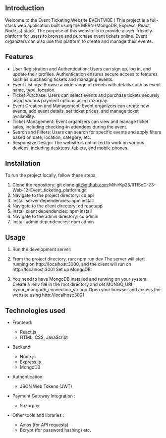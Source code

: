 
## Introduction

Welcome to the Event Ticketing Website EVENTVIBE ! This project is a full-stack web application built using the MERN (MongoDB, Express, React, Node.js) stack. The purpose of this website is to provide a user-friendly platform for users to browse and purchase event tickets online. Event organizers can also use this platform to create and manage their events.

## Features
* User Registration and Authentication: Users can sign up, log in, and update their profiles. Authentication ensures secure access to features such as purchasing tickets and managing events.
* Event Listings: Browse a wide range of events with details such as event name, type, location.
* Ticket Purchase: Users can select events and purchase tickets securely using various payment options using razorpay.
* Event Creation and Management: Event organizers can create new events, add event details, set ticket prices, and manage ticket availability.
* Ticket Management: Event organizers can view and manage ticket sales, including checking-in attendees during the event.
* Search and Filters: Users can search for specific events and apply filters based on date, location, category, etc.
* Responsive Design: The website is optimized to work on various devices, including desktops, tablets, and mobile phones.

## Installation
To run the project locally, follow these steps:
1. Clone the repository: git clone git@github.com:MihirKp25/IITISoC-23-Web-12-Event_ticketing_platform.git
2. Navigate to the project directory: cd api
3. Install server dependencies: npm install
4. Navigate to the client directory: cd reactapp
5. Install client dependencies: npm install
6. Navigate to the admin directory: cd admin
7. Install admin dependencies: npm admin

## Usage

1. Run the development server:

2. From the project directory, run: npm run dev
The server will start running on http://localhost:3000, and the client will run on http://localhost:3001
Set up MongoDB:

3. You need to have MongoDB installed and running on your system.
Create a .env file in the root directory and set MONGO_URI=<your_mongodb_connection_string>
Open your browser and access the website using http://localhost:3001

## Technologies used

* Frontend:

     * React.js
     * HTML, CSS, JavaScript

* Backend:

   * Node.js
   * Express.js
   * MongoDB 

* Authentication:

  * JSON Web Tokens (JWT)

* Payment Gateway Integration :

  * Razorpay

* Other tools and libraries :

   * Axios (for API requests)
  * Bcrypt (for password hashing)
   etc.
